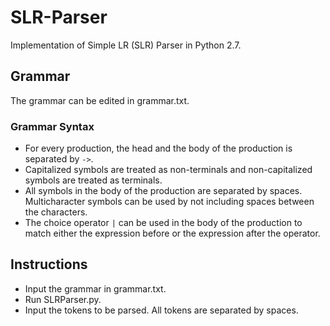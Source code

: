 # SLR-Parser
Implementation of Simple LR (SLR) Parser in Python 2.7.

## Grammar
The grammar can be edited in grammar.txt.

### Grammar Syntax
* For every production, the head and the body of the production is separated by ```->```.
* Capitalized symbols are treated as non-terminals and non-capitalized symbols are treated as terminals.
* All symbols in the body of the production are separated by spaces. Multicharacter symbols can be used by not including spaces between the characters.
* The choice operator ```|``` can be used in the body of the production to match either the expression before or the expression after the operator.

## Instructions
* Input the grammar in grammar.txt.
* Run SLRParser.py.
* Input the tokens to be parsed. All tokens are separated by spaces.
